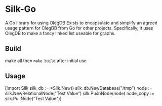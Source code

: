 # Silk-Go
A Go library for using OlegDB
Exists to encapsulate and simplify an agreed usage pattern for OlegDB from Go for other projects. Specifically, it uses OlegDB to make a fancy linked list useable for graphs.

## Build
make all
then `make build` after initial use

## Usage
[import Silk
silk_db := *Silk.New()
silk_db.NewDatabase("/tmp")
node := silk.NewRelationalNode("Test Value")
silk.PushNode(node)
node_copy := silk.PullNode("Test Value")]